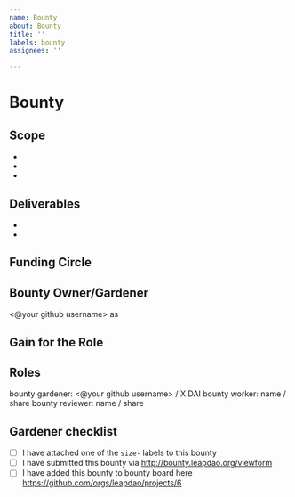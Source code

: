 ```yaml
---
name: Bounty
about: Bounty
title: ''
labels: bounty
assignees: ''

---
```


# Bounty

## Scope
<!-- A list of specific things which should be done to deliver the bounty. These could be seen as requirements to verify/review bounty against -->

-
-
-

## Deliverables
<!-- Artifacts produced as the result of this bounty. Something that could be verified/reviewed. Some examples: updated code, deployment made, blog post published, public event conducted etc -->

-
-

## Funding Circle
<!-- The Circle to fund this bounty -->

## Bounty Owner/Gardener
<!-- The Role who is responsible for the bounty. The Role must belong to Funding Circle. -->
<@your github username> as **<Role>**

## Gain for the Role
<!-- How the completion of this bounty helps to pursue the Role's purpose -->

## Roles
bounty gardener: <@your github username> / X DAI <!-- likely shouldn't be a % but rather flat -->
bounty worker: name / share
bounty reviewer: name / share

## Gardener checklist

- [ ] I have attached one of the `size-` labels to this bounty
- [ ] I have submitted this bounty via http://bounty.leapdao.org/viewform
- [ ] I have added this bounty to bounty board here https://github.com/orgs/leapdao/projects/6

<!--
# Bounty sizes
XS / 200 DAI / effort ~ 3h
S / 350 DAI / effort ~5h 
M / 550 DAI / effort ~8h
L / 900 DAI / effort ~13h
XL / 1400 DAI / effort ~21h
-->

